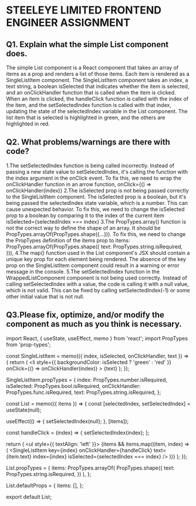 # STEELEYE LIMITED FRONTEND ENGINEER ASSIGNMENT
## Q1. Explain what the simple List component does.
The simple List component is a React component that takes an array of items as a prop and renders a list of those items. Each item is rendered as a SingleListItem component. The SingleListItem component takes an index, a text string, a boolean isSelected that indicates whether the item is selected, and an onClickHandler function that is called when the item is clicked. When an item is clicked, the handleClick function is called with the index of the item, and the setSelectedIndex function is called with that index, updating the state of the selectedIndex variable in the List component. The list item that is selected is highlighted in green, and the others are highlighted in red.

## Q2. What problems/warnings are there with code?
1.The setSelectedIndex function is being called incorrectly. Instead of passing a new state value to setSelectedIndex, it's calling the function with the index argument in the onClick event. To fix this, we need to wrap the onClickHandler function in an arrow function, 
onClick={() => onClickHandler(index)}
2.The isSelected prop is not being passed correctly to the SingleListItem component. The isSelected prop is a boolean, but it's being passed the selectedIndex state variable, which is a number. This can cause unexpected behavior. To fix this, we need to change the isSelected prop to a boolean by comparing it to the index of the current item
isSelected={selectedIndex === index}
3.The PropTypes.array() function is not the correct way to define the shape of an array. It should be PropTypes.arrayOf(PropTypes.shape({...})). To fix this, we need to change the PropTypes definition of the items prop to
items: PropTypes.arrayOf(PropTypes.shape({
  text: PropTypes.string.isRequired,
})),
4.The map() function used in the List component's JSX should contain a unique key prop for each element being rendered. The absence of the key prop on the SingleListItem component could result in a warning or error message in the console.
5.The setSelectedIndex function in the WrappedListComponent component is not being used correctly. Instead of calling setSelectedIndex with a value, the code is calling it with a null value, which is not valid. This can be fixed by calling setSelectedIndex(-1) or some other initial value that is not null.

## Q3.Please fix, optimize, and/or modify the component as much as you think is necessary.
import React, { useState, useEffect, memo } from 'react';
import PropTypes from 'prop-types';

const SingleListItem = memo(({ index, isSelected, onClickHandler, text }) => {
  return (
    <li
      style={{ backgroundColor: isSelected ? 'green' : 'red' }}
      onClick={() => onClickHandler(index)}
    >
      {text}
    </li>
  );
});

SingleListItem.propTypes = {
  index: PropTypes.number.isRequired,
  isSelected: PropTypes.bool.isRequired,
  onClickHandler: PropTypes.func.isRequired,
  text: PropTypes.string.isRequired,
};

const List = memo(({ items }) => {
  const [selectedIndex, setSelectedIndex] = useState(null);

  useEffect(() => {
    setSelectedIndex(null);
  }, [items]);

  const handleClick = (index) => {
    setSelectedIndex(index);
  };

  return (
    <ul style={{ textAlign: 'left' }}>
      {items &&
        items.map((item, index) => (
          <SingleListItem
            key={index}
            onClickHandler={handleClick}
            text={item.text}
            index={index}
            isSelected={selectedIndex === index}
          />
        ))}
    </ul>
  );
});

List.propTypes = {
  items: PropTypes.arrayOf(
    PropTypes.shape({
      text: PropTypes.string.isRequired,
    })
  ),
};

List.defaultProps = {
  items: [],
};

export default List;

